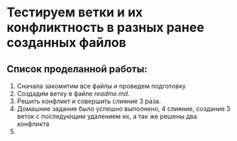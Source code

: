 # Тестируем ветки и их конфликтность в разных ранее созданных файлов 

## Список проделанной работы:

1. Сначала закомитим все файлы и проведем подготовку
2. Создадим ветку в файле _readme.md_.
3. Решить конфликт и совершить слияние 3 раза.
4. Домашние задание было успешно выполнено, 4 слияние, создание 3 веток с последующим удалением их, а так же решены два конфликта
5. 